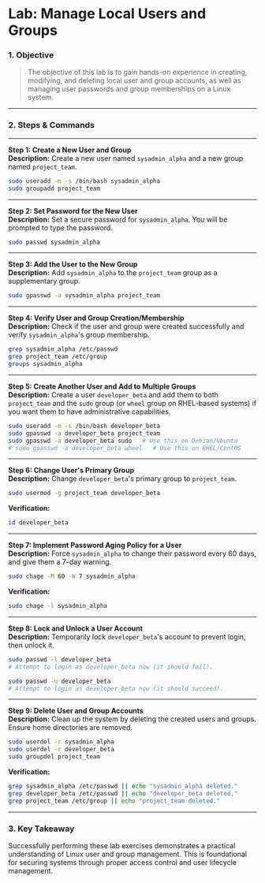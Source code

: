 # Lab: Manage Local Users and Groups

### 1. Objective
> The objective of this lab is to gain hands-on experience in creating, modifying, and deleting local user and group accounts, as well as managing user passwords and group memberships on a Linux system.

---

### 2. Steps & Commands

---

**Step 1: Create a New User and Group**  
**Description:** Create a new user named `sysadmin_alpha` and a new group named `project_team`.

```bash
sudo useradd -m -s /bin/bash sysadmin_alpha
sudo groupadd project_team
```

---

**Step 2: Set Password for the New User**  
**Description:** Set a secure password for `sysadmin_alpha`. You will be prompted to type the password.

```bash
sudo passwd sysadmin_alpha
```

---

**Step 3: Add the User to the New Group**  
**Description:** Add `sysadmin_alpha` to the `project_team` group as a supplementary group.

```bash
sudo gpasswd -a sysadmin_alpha project_team
```

---

**Step 4: Verify User and Group Creation/Membership**  
**Description:** Check if the user and group were created successfully and verify `sysadmin_alpha`'s group membership.

```bash
grep sysadmin_alpha /etc/passwd
grep project_team /etc/group
groups sysadmin_alpha
```

---

**Step 5: Create Another User and Add to Multiple Groups**  
**Description:** Create a user `developer_beta` and add them to both `project_team` and the `sudo` group (or `wheel` group on RHEL-based systems) if you want them to have administrative capabilities.

```bash
sudo useradd -m -s /bin/bash developer_beta
sudo gpasswd -a developer_beta project_team
sudo gpasswd -a developer_beta sudo   # Use this on Debian/Ubuntu
# sudo gpasswd -a developer_beta wheel   # Use this on RHEL/CentOS
```

---

**Step 6: Change User's Primary Group**  
**Description:** Change `developer_beta`'s primary group to `project_team`.

```bash
sudo usermod -g project_team developer_beta
```

**Verification:**

```bash
id developer_beta
```

---

**Step 7: Implement Password Aging Policy for a User**  
**Description:** Force `sysadmin_alpha` to change their password every 60 days, and give them a 7-day warning.

```bash
sudo chage -M 60 -W 7 sysadmin_alpha
```

**Verification:**

```bash
sudo chage -l sysadmin_alpha
```

---

**Step 8: Lock and Unlock a User Account**  
**Description:** Temporarily lock `developer_beta`'s account to prevent login, then unlock it.

```bash
sudo passwd -l developer_beta
# Attempt to login as developer_beta now (it should fail).

sudo passwd -u developer_beta
# Attempt to login as developer_beta now (it should succeed).
```

---

**Step 9: Delete User and Group Accounts**  
**Description:** Clean up the system by deleting the created users and groups. Ensure home directories are removed.

```bash
sudo userdel -r sysadmin_alpha
sudo userdel -r developer_beta
sudo groupdel project_team
```

**Verification:**

```bash
grep sysadmin_alpha /etc/passwd || echo "sysadmin_alpha deleted."
grep developer_beta /etc/passwd || echo "developer_beta deleted."
grep project_team /etc/group || echo "project_team deleted."
```

---

### 3. Key Takeaway

Successfully performing these lab exercises demonstrates a practical understanding of Linux user and group management. This is foundational for securing systems through proper access control and user lifecycle management.
